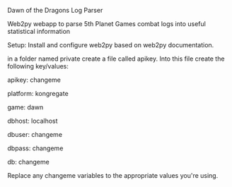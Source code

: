 Dawn of the Dragons Log Parser

Web2py webapp to parse 5th Planet Games combat logs into useful statistical information

Setup:
Install and configure web2py based on web2py documentation.

in a folder named private create a file called apikey.
Into this file create the following key/values:

apikey: changeme

platform: kongregate

game: dawn

dbhost: localhost

dbuser: changeme

dbpass: changeme

db: changeme

Replace any changeme variables to the appropriate values you're using.
